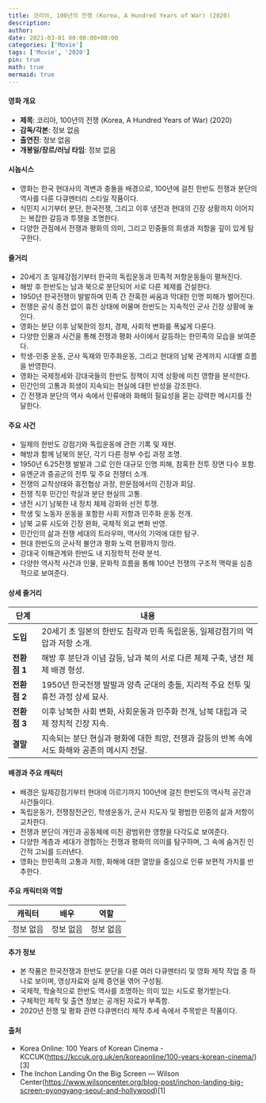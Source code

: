 ```yaml
---
title: 코리아, 100년의 전쟁 (Korea, A Hundred Years of War) (2020)
description: 
author: 
date: 2021-03-01 00:00:00+00:00
categories: ['Movie']
tags: ['Movie', '2020']
pin: true
math: true
mermaid: true
---
```

#### 영화 개요

- **제목**: 코리아, 100년의 전쟁 (Korea, A Hundred Years of War) (2020)  
- **감독/각본**: 정보 없음  
- **출연진**: 정보 없음  
- **개봉일/장르/러닝 타임**: 정보 없음  

#### 시놉시스

- 영화는 한국 현대사의 격변과 충돌을 배경으로, 100년에 걸친 한반도 전쟁과 분단의 역사를 다룬 다큐멘터리 스타일 작품이다.  
- 식민지 시기부터 분단, 한국전쟁, 그리고 이후 냉전과 현대의 긴장 상황까지 이어지는 복잡한 갈등과 투쟁을 조명한다.  
- 다양한 관점에서 전쟁과 평화의 의미, 그리고 민중들의 희생과 저항을 깊이 있게 탐구한다.  

#### 줄거리

- 20세기 초 일제강점기부터 한국의 독립운동과 민족적 저항운동들이 펼쳐진다.  
- 해방 후 한반도는 남과 북으로 분단되어 서로 다른 체제를 건설한다.  
- 1950년 한국전쟁이 발발하며 민족 간 잔혹한 싸움과 막대한 인명 피해가 벌어진다.  
- 전쟁은 공식 종전 없이 휴전 상태에 머물며 한반도는 지속적인 군사 긴장 상황에 놓인다.  
- 영화는 분단 이후 남북한의 정치, 경제, 사회적 변화를 폭넓게 다룬다.  
- 다양한 인물과 사건을 통해 전쟁과 평화 사이에서 갈등하는 한민족의 모습을 보여준다.  
- 학생-민중 운동, 군사 독재와 민주화운동, 그리고 현대의 남북 관계까지 시대별 흐름을 반영한다.  
- 영화는 국제정세와 강대국들의 한반도 정책이 지역 상황에 미친 영향을 분석한다.  
- 민간인의 고통과 희생이 지속되는 현실에 대한 반성을 강조한다.  
- 긴 전쟁과 분단의 역사 속에서 인류애와 화해의 필요성을 묻는 강력한 메시지를 전달한다.  

#### 주요 사건

- 일제의 한반도 강점기와 독립운동에 관한 기록 및 재현.  
- 해방과 함께 남북의 분단, 각기 다른 정부 수립 과정 조명.  
- 1950년 6.25전쟁 발발과 그로 인한 대규모 인명 피해, 참혹한 전투 장면 다수 포함.  
- 유엔군과 중공군의 전투 및 주요 전쟁터 소개.  
- 전쟁의 교착상태와 휴전협상 과정, 판문점에서의 긴장과 회담.  
- 전쟁 직후 민간인 학살과 분단 현실의 고통.  
- 냉전 시기 남북한 내 정치 체제 강화와 선전 투쟁.  
- 학생 및 노동자 운동을 포함한 사회 저항과 민주화 운동 전개.  
- 남북 교류 시도와 긴장 완화, 국제적 외교 변화 반영.  
- 민간인의 삶과 전쟁 세대의 트라우마, 역사의 기억에 대한 탐구.  
- 현대 한반도의 군사적 불안과 평화 노력 현황까지 망라.  
- 강대국 이해관계와 한반도 내 지정학적 전략 분석.  
- 다양한 역사적 사건과 인물, 문화적 흐름을 통해 100년 전쟁의 구조적 맥락을 심층적으로 보여준다.  

#### 상세 줄거리

| **단계**   | **내용**                                                                             |
|------------|--------------------------------------------------------------------------------------|
| **도입**   | 20세기 초 일본의 한반도 침략과 민족 독립운동, 일제강점기의 억압과 저항 소개.                 |
| **전환점 1** | 해방 후 분단과 이념 갈등, 남과 북의 서로 다른 체제 구축, 냉전 체제 배경 형성.                  |
| **전환점 2** | 1950년 한국전쟁 발발과 양측 군대의 충돌, 지리적 주요 전투 및 휴전 과정 상세 묘사.               |
| **전환점 3** | 이후 남북한 사회 변화, 사회운동과 민주화 전개, 남북 대립과 국제 정치적 긴장 지속.               |
| **결말**   | 지속되는 분단 현실과 평화에 대한 희망, 전쟁과 갈등의 반복 속에서도 화해와 공존의 메시지 전달.     |

#### 배경과 주요 캐릭터

- 배경은 일제강점기부터 현대에 이르기까지 100년에 걸친 한반도의 역사적 공간과 사건들이다.  
- 독립운동가, 전쟁참전군인, 학생운동가, 군사 지도자 및 평범한 민중의 삶과 저항이 교차한다.  
- 전쟁과 분단이 개인과 공동체에 미친 광범위한 영향을 다각도로 보여준다.  
- 다양한 계층과 세대가 경험하는 전쟁과 평화의 의미를 탐구하며, 그 속에 숨겨진 인간적 고뇌를 드러낸다.  
- 영화는 한민족의 고통과 저항, 화해에 대한 열망을 중심으로 인류 보편적 가치를 반추한다.  

#### 주요 캐릭터와 역할

| **캐릭터**    | **배우**  | **역할**            |
|---------------|-----------|---------------------|
| 정보 없음        | 정보 없음   | 정보 없음              |

#### 추가 정보

- 본 작품은 한국전쟁과 한반도 분단을 다룬 여러 다큐멘터리 및 영화 제작 작업 중 하나로 보이며, 영상자료와 실제 증언을 엮어 구성됨.  
- 국제적, 학술적으로 한반도 역사를 조명하는 의미 있는 시도로 평가받는다.  
- 구체적인 제작 및 출연 정보는 공개된 자료가 부족함.  
- 2020년 전쟁 및 평화 관련 다큐멘터리 제작 추세 속에서 주목받은 작품이다.  

#### 출처

- Korea Online: 100 Years of Korean Cinema - KCCUK(https://kccuk.org.uk/en/koreaonline/100-years-korean-cinema/)[3]  
- The Inchon Landing On the Big Screen — Wilson Center(https://www.wilsoncenter.org/blog-post/inchon-landing-big-screen-pyongyang-seoul-and-hollywood)[1]
